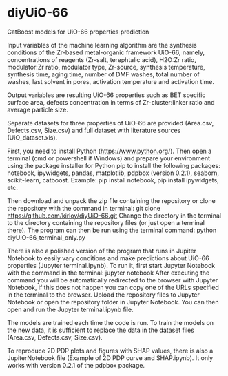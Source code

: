 # diyUiO-66
CatBoost models for UiO-66 properties prediction

Input variables of the machine learning algorithm are the synthesis conditions of the Zr-based metal-organic framework UiO-66, namely, 
concentrations of reagents (Zr-salt, terephtalic acid), H2O:Zr ratio, modulator:Zr ratio, modulator type, Zr-source, synthesis temperature, 
synthesis time, aging time, number of DMF washes, total number of washes, last solvent in pores, activation temperature and activation time.

Output variables are resulting UiO-66 properties such as BET specific surface area, defects concentration in terms of Zr-cluster:linker ratio and average particle size.

Separate datasets for three properties of UiO-66 are provided (Area.csv, Defects.csv, Size.csv) and full dataset with literature sources (UiO_dataset.xls). 

First, you need to install Python (https://www.python.org/).
Then open a terminal (cmd or powershell if Windows) and prepare your environment using the package installer for Python pip to install 
the following packages: notebook, ipywidgets, pandas, matplotlib, pdpbox (version 0.2.1), seaborn, scikit-learn, catboost.
Example: pip install notebook, pip install ipywidgets, etc.

Then download and unpack the zip file containing the repository or clone the repository with the command in terminal: git clone https://github.com/kirloy/diyUiO-66.git
Change the directory in the terminal to the directory containing the repository files (or just open a terminal there).
The program can then be run using the terminal command: python diyUiO-66_terminal_only.py 

There is also a polished version of the program that runs in Jupiter Notebook to easily vary conditions and make predictions about UiO-66 properties (Jupyter terminal.ipynb).
To run it, first start Jupyter Notebook with the command in the terminal: jupyter notebook
After executing the command you will be automatically redirected to the browser with Jupyter Notebook, if this does not happen you can copy one of the URLs specified in the terminal to the browser.
Upload the repository files to Jupyter Notebook or open the repository folder in Jupyter Notebook. You can then open and run the Jupyter terminal.ipynb file.

The models are trained each time the code is run. To train the models on the new data, it is sufficient to replace the data in the dataset files (Area.csv, Defects.csv, Size.csv).

To reproduce 2D PDP plots and figures with SHAP values, there is also a JupiterNotebook file (Example of 2D PDP curve and SHAP.ipynb). It only works with version 0.2.1 of the pdpbox package.
